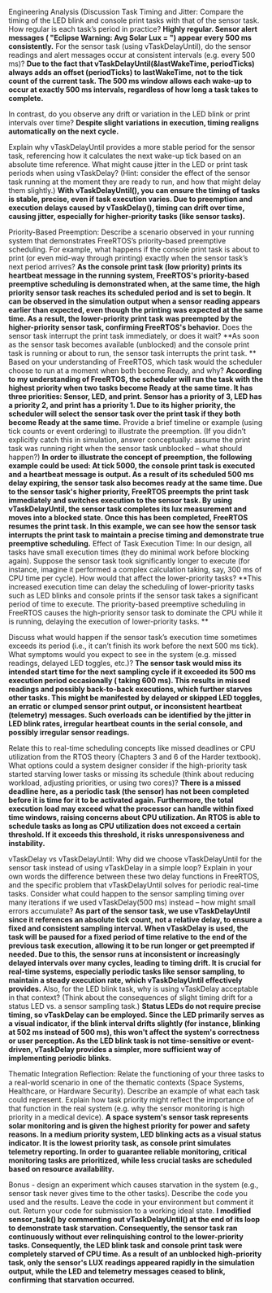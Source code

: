 

Engineering Analysis (Discussion 
Task Timing and Jitter: Compare the timing of the LED blink and console print tasks with that of the sensor task. How regular is each task’s period in practice? **Highly regular. Sensor alert messages ( "Eclipse Warning: Avg Solar Lux = ") appear every 500 ms consistently.**
 For the sensor task (using vTaskDelayUntil), do the sensor readings and alert messages occur at consistent intervals (e.g. every 500 ms)?
 **Due to the fact that vTaskDelayUntil(&lastWakeTime, periodTicks) always adds an offset (periodTicks) to lastWakeTime, not to the tick count of the current task. The 500 ms window allows each wake-up to occur at exactly 500 ms intervals, regardless of how long a task takes to complete.**


 In contrast, do you observe any drift or variation in the LED blink or print intervals over time? **Despite slight variations in execution, timing realigns automatically on the next cycle.**




Explain why vTaskDelayUntil provides a more stable period for the sensor task, referencing how it calculates the next wake-up tick based on an absolute time reference. What might cause jitter in the LED or print task periods when using vTaskDelay? (Hint: consider the effect of the sensor task running at the moment they are ready to run, and how that might delay them slightly.) 
**With vTaskDelayUntil(), you can ensure the timing of tasks is stable, precise, even if task execution varies. Due to preemption and execution delays caused by vTaskDelay(), timing can drift over time, causing jitter, especially for higher-priority tasks (like sensor tasks).**


Priority-Based Preemption: Describe a scenario observed in your running system that demonstrates FreeRTOS’s priority-based preemptive scheduling. For example, what happens if the console print task is about to print (or even mid-way through printing) exactly when the sensor task’s next period arrives? 
**As the console print task (low priority) prints its heartbeat message in the running system, FreeRTOS's priority-based preemptive scheduling is demonstrated when, at the same time, the high priority sensor task reaches its scheduled period and is set to begin. It can be observed in the simulation output when a sensor reading appears earlier than expected, even though the printing was expected at the same time. As a result, the lower-priority print task was preempted by the higher-priority sensor task, confirming FreeRTOS's behavior.**
Does the sensor task interrupt the print task immediately, or does it wait?
**As soon as the sensor task becomes available (unblocked) and the console print task is running or about to run, the sensor task interrupts the print task. **
 Based on your understanding of FreeRTOS, which task would the scheduler choose to run at a moment when both become Ready, and why?
**According to my understanding of FreeRTOS, the scheduler will run the task with the highest priority when two tasks become Ready at the same time. It has three priorities: Sensor, LED, and print. Sensor has a priority of 3, LED has a priority 2, and print has a priority 1. Due to its higher priority, the scheduler will select the sensor task over the print task if they both become Ready at the same time.**
 Provide a brief timeline or example (using tick counts or event ordering) to illustrate the preemption. (If you didn’t explicitly catch this in simulation, answer conceptually: assume the print task was running right when the sensor task unblocked – what should happen?)
**In order to illustrate the concept of preemption, the following example could be used: At tick 5000, the console print task is executed and a heartbeat message is output. As a result of its scheduled 500 ms delay expiring, the sensor task also becomes ready at the same time. Due to the sensor task's higher priority, FreeRTOS preempts the print task immediately and switches execution to the sensor task. By using vTaskDelayUntil, the sensor task completes its lux measurement and moves into a blocked state. Once this has been completed, FreeRTOS resumes the print task. In this example, we can see how the sensor task interrupts the print task to maintain a precise timing and demonstrate true preemptive scheduling.**
Effect of Task Execution Time: In our design, all tasks have small execution times (they do minimal work before blocking again). Suppose the sensor task took significantly longer to execute (for instance, imagine it performed a complex calculation taking, say, 300 ms of CPU time per cycle). How would that affect the lower-priority tasks?
**This increased execution time can delay the scheduling of lower-priority tasks such as LED blinks and console prints if the sensor task takes a significant period of time to execute. The priority-based preemptive scheduling in FreeRTOS causes the high-priority sensor task to dominate the CPU while it is running, delaying the execution of lower-priority tasks. **


 Discuss what would happen if the sensor task’s execution time sometimes exceeds its period (i.e., it can’t finish its work before the next 500 ms tick). What symptoms would you expect to see in the system (e.g. missed readings, delayed LED toggles, etc.)?
**The sensor task would miss its intended start time for the next sampling cycle if it exceeded its 500 ms execution period occasionally ( taking 600 ms). This results in missed readings and possibly back-to-back executions, which further starves other tasks. This might be manifested by delayed or skipped LED toggles, an erratic or clumped sensor print output, or inconsistent heartbeat (telemetry) messages. Such overloads can be identified by the jitter in LED blink rates, irregular heartbeat counts in the serial console, and possibly irregular sensor readings.**


 Relate this to real-time scheduling concepts like missed deadlines or CPU utilization from the RTOS theory (Chapters 3 and 6 of the Harder textbook). What options could a system designer consider if the high-priority task started starving lower tasks or missing its schedule (think about reducing workload, adjusting priorities, or using two cores)?
**There is a missed deadline here, as a periodic task (the sensor) has not been completed before it is time for it to be activated again. Furthermore, the total execution load may exceed what the processor can handle within fixed time windows, raising concerns about CPU utilization. An RTOS is able to schedule tasks as long as CPU utilization does not exceed a certain threshold. If it exceeds this threshold, it risks unresponsiveness and instability.**


vTaskDelay vs vTaskDelayUntil: Why did we choose vTaskDelayUntil for the sensor task instead of using vTaskDelay in a simple loop? Explain in your own words the difference between these two delay functions in FreeRTOS, and the specific problem that vTaskDelayUntil solves for periodic real-time tasks. Consider what could happen to the sensor sampling timing over many iterations if we used vTaskDelay(500 ms) instead – how might small errors accumulate?
**As part of the sensor task, we use vTaskDelayUntil since it references an absolute tick count, not a relative delay, to ensure a fixed and consistent sampling interval. When vTaskDelay is used, the task will be paused for a fixed period of time relative to the end of the previous task execution, allowing it to be run longer or get preempted if needed. Due to this, the sensor runs at inconsistent or increasingly delayed intervals over many cycles, leading to timing drift. It is crucial for real-time systems, especially periodic tasks like sensor sampling, to maintain a steady execution rate, which vTaskDelayUntil effectively provides.**
 Also, for the LED blink task, why is using vTaskDelay acceptable in that context? (Think about the consequences of slight timing drift for a status LED vs. a sensor sampling task.)
**Status LEDs do not require precise timing, so vTaskDelay can be employed. Since the LED primarily serves as a visual indicator, if the blink interval drifts slightly (for instance, blinking at 502 ms instead of 500 ms), this won't affect the system's correctness or user perception. As the LED blink task is not time-sensitive or event-driven, vTaskDelay provides a simpler, more sufficient way of implementing periodic blinks.**


Thematic Integration Reflection: Relate the functioning of your three tasks to a real-world scenario in one of the thematic contexts (Space Systems, Healthcare, or Hardware Security). Describe an example of what each task could represent. Explain how task priority might reflect the importance of that function in the real system (e.g. why the sensor monitoring is high priority in a medical device).
**A space system's sensor task represents solar monitoring and is given the highest priority for power and safety reasons. In a medium priority system, LED blinking acts as a visual status indicator. It is the lowest priority task, as console print simulates telemetry reporting. In order to guarantee reliable monitoring, critical monitoring tasks are prioritized, while less crucial tasks are scheduled based on resource availability.**


Bonus - design an experiment which causes starvation in the system (e.g., sensor task never gives time to the other tasks). Describe the code you used and the results. Leave the code in your environment but comment it out. Return your code for submission to a working ideal state.
**I modified sensor_task() by commenting out vTaskDelayUntil() at the end of its loop to demonstrate task starvation. Consequently, the sensor task ran continuously without ever relinquishing control to the lower-priority tasks. Consequently, the LED blink task and console print task were completely starved of CPU time. As a result of an unblocked high-priority task, only the sensor's LUX readings appeared rapidly in the simulation output, while the LED and telemetry messages ceased to blink, confirming that starvation occurred.**

